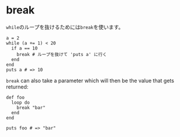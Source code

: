 # break

`while`のループを抜けるためには`break`を使います。

```crystal
a = 2
while (a += 1) < 20
  if a == 10
    break # ループを抜けて 'puts a' に行く
  end
end
puts a # => 10
```

`break` can also take a parameter which will then be the value that gets returned:

```crystal
def foo
  loop do
    break "bar"
  end
end

puts foo # => "bar"
```
